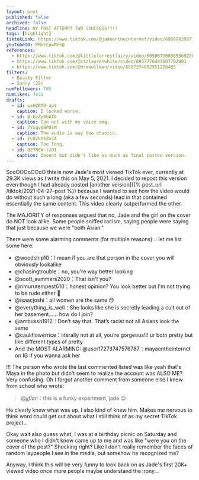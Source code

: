 ```yaml
---
layout: post
published: false
archived: false
headline: NY POST ATTEMPT TWO (SUCCESS??!)
tags: [highlight]
tiktokLink: https://www.tiktok.com/@jadeontheinternet/video/6956983937772031237
youtubeID: PMxECpwMesQ
references:
  - https://www.tiktok.com/@littleforrestfairy/video/6950673665050692869
  - https://www.tiktok.com/@itzlaurenwhite/video/6937776483607792901
  - https://www.tiktok.com/@drewullman/video/6887374882951220485
filters:
  - Beauty Filter
  - Sunny (35)
numFollowers: 785
numLikes: 7435
drafts: 
  - id: wxHZRTO-apY
    caption: I looked worse.
  - id: B-bvZy0bAT0
    caption: Can not with my voice omg.
  - id: 7Yxqv68POiM
    caption: The audio is way too chaotic.
  - id: ELOZkh6Zm34
    caption: Too long.
  - id: Q2YNEW-lzDI
    caption: Decent but didn't like as much as final posted version.
---
```


SooOOOoOOoO this is now Jade's most viewed TikTok ever, currently at 29.3K views as I write this on May 5, 2021. I decided to repost this version even though I had already posted [another version]({% post_url /tiktok/2021-04-27-post %}) because I wanted to see how the video would do without such a long (aka a few seconds) lead in that contained essentially the same content. This video clearly outperformed the other. 

The MAJORITY of responses argued that no, Jade and the girl on the cover do NOT look alike. Some people sniffed racism, saying people were saying that just because we were "both Asian." 

There were some alarming comments (for multiple reasons)... let me list some here:

* @woodship10：I mean if you are that person in the cover you will obviously lookalike
* @chasingtrouble：no, you're way better looking
* @scott_summers2020：That isn't you?
* @rimurutempest610：honest opinion? You look better but I'm not trying to be rude either 🥺
* @isaacjoshi：all women are the same 😒
* @everything_is_well：She looks like she is secretly leading a cult out of her basement...... how do I join?
* @ambussh1912：Don’t say that. That’s racist not all Asians look the same
* @cauliflowerrice：literally not at all, you’re gorgeous!!! ur both pretty but like different types of pretty
* And the MOST ALARMING: @user17273747576787：mayaontheinternet on IG if you wanna ask her

!!! The person who wrote the last commented listed was like yeah that's Maya in the photo but didn't seem to realize the account was ALSO ME? Very confusing. Oh I forgot another comment from someone else I knew from school who wrote:

> @_jjflan_：this is a funky experiment, jade 😉

He clearly knew what was up. I also kind of knew him. Makes me nervous to think word could get out about what I still think of as my secret TikTok project...

Okay wait also guess what, I was at a birthday picnic on Saturday and someone who I didn't know came up to me and was like "were you on the cover of the post?" Shocking right? Like I don't really remember the faces of random laypeople I see in the media, but somehow he recognized me? 

Anyway, I think this will be very funny to look back on as Jade's first 20K+ viewed video once more people maybe understand the irony...

